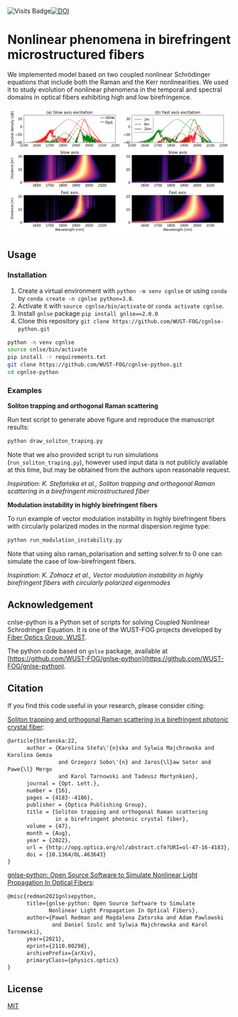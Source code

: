 ![Visits Badge](https://badges.pufler.dev/visits/WUST-FOG/cgnlse-python)[![DOI](https://zenodo.org/badge/477591470.svg)](https://zenodo.org/badge/latestdoi/477591470)

# Nonlinear phenomena in birefringent microstructured fibers

We implemented model based on two coupled nonlinear Schrödinger equations that include both the Raman and the Kerr nonlinearities. We used it to study evolution of nonlinear phenomena in the temporal and spectral domains in optical fibers exhibiting high and low birefringence.

![soliton_traping](./data/191119_polarisation_21m_lambda_1560nm_power_41mW.png)

## Usage

### Installation

1. Create a virtual environment with `python -m venv cgnlse` or using `conda` by `conda create -n cgnlse python=3.8`.
2. Activate it with `source cgnlse/bin/activate` or `conda activate cgnlse`.
3. Install `gnlse` package `pip install gnlse==2.0.0`
3. Clone this repository `git clone https://github.com/WUST-FOG/cgnlse-python.git`

```bash
python -m venv cgnlse
source cnlse/bin/activate
pip install -r requirements.txt
git clone https://github.com/WUST-FOG/cgnlse-python.git
cd cgnlse-python
```

### Examples

**Soliton trapping and orthogonal Raman scattering**

Run test script to generate above figure and reproduce the manuscript results:

```bash
python draw_soliton_traping.py
```

Note that we also provided script tu run simulations (`run_soliton_traping.py`),
however used input data is not publicly available at this time,
but may be obtained from the authors upon reasonable request.

_Inspiration: K. Stefańska et al., Soliton trapping and orthogonal Raman scattering in a birefringent microstructured fiber_

**Modulation instability in highly birefringent fibers**

To run example of vector modulation instability in highly birefringent
fibers with circularly polarized modes in the normal dispersion regime
type:

```bash
python run_modulation_instability.py
```

Note that using also raman_polarisation and setting solver.fr to 0
one can simulate the case of low-birefringent fibers.

_Inspiration: K. Zołnacz et al., Vector modulation instability in highly birefringent fibers with circularly polarized eigenmodes_

## Acknowledgement

cnlse-python is a Python set of scripts for solving
Coupled Nonlinear Schrodringer Equation. It is one of the WUST-FOG
projects developed by [Fiber Optics Group, WUST](http://www.fog.pwr.edu.pl/).

The python code based on `gnlse` package, available at 
[https://github.com/WUST-FOG/gnlse-python](https://github.com/WUST-FOG/gnlse-python).

## Citation
If you find this code useful in your research, please consider citing:

[Soliton trapping and orthogonal Raman scattering in a birefringent photonic crystal fiber](https://arxiv.org/abs/2204.13773v1):

```
@article{Stefanska:22,
      author = {Karolina Stefa\'{n}ska and Sylwia Majchrowska and Karolina Gemza
                and Grzegorz Sobo\'{n} and Jaros{\l}aw Sotor and Pawe{\l} Mergo
                and Karol Tarnowski and Tadeusz Martynkien},
      journal = {Opt. Lett.},
      number = {16},
      pages = {4183--4186},
      publisher = {Optica Publishing Group},
      title = {Soliton trapping and orthogonal Raman scattering
               in a birefringent photonic crystal fiber},
      volume = {47},
      month = {Aug},
      year = {2022},
      url = {http://opg.optica.org/ol/abstract.cfm?URI=ol-47-16-4183},
      doi = {10.1364/OL.463643}
}
```

[gnlse-python: Open Source Software to Simulate Nonlinear Light Propagation In Optical Fibers](https://arxiv.org/abs/2110.00298):

```
@misc{redman2021gnlsepython,
      title={gnlse-python: Open Source Software to Simulate
             Nonlinear Light Propagation In Optical Fibers}, 
      author={Pawel Redman and Magdalena Zatorska and Adam Pawlowski
              and Daniel Szulc and Sylwia Majchrowska and Karol Tarnowski},
      year={2021},
      eprint={2110.00298},
      archivePrefix={arXiv},
      primaryClass={physics.optics}
}
```

## License
[MIT](https://choosealicense.com/licenses/mit/)
